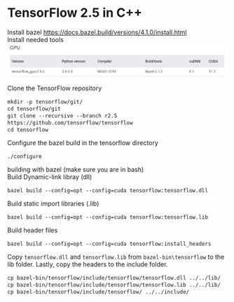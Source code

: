 # TensorFlow 2.5 in C++
Install bazel https://docs.bazel.build/versions/4.1.0/install.html <br>
Install needed tools
![tools.png](tools.png)

Clone the TensorFlow repository
```
mkdir -p tensorflow/git/
cd tensorflow/git
git clone --recursive --branch r2.5 https://github.com/tensorflow/tensorflow
cd tensorflow
```

Configure the bazel build in the tensorflow directory
```
./configure
```

building with bazel (make sure you are in bash) <br>
Build Dynamic-link libray (dll)
```
bazel build --config=opt --config=cuda tensorflow:tensorflow.dll
```

Build static import libraries (.lib)
```
bazel build --config=opt --config=cuda tensorflow:tensorflow.lib
```

Build header files
```
bazel build --config=opt --config=cuda tensorflow:install_headers
```

Copy `tensorflow.dll` and `tensorflow.lib` from `bazel-bin\tensorflow` to the lib folder. Lastly, copy the headers to the include folder.
```
cp bazel-bin/tensorflow/include/tensorflow/tensorflow.dll ../../lib/
cp bazel-bin/tensorflow/include/tensorflow/tensorflow.lib ../../lib/
cp bazel-bin/tensorflow/include/tensorflow/ ../../include/
```